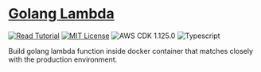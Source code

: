 # [Golang Lambda](https://apoorv.blog/golang-lambda-cdk/)

[![Read Tutorial](https://badgen.now.sh/badge/Read/Tutorial/purple)](https://apoorv.blog/golang-lambda-cdk/)
[![MIT License](https://badgen.now.sh/badge/License/MIT/blue)](https://github.com/apoorvmote/cdk-examples/blob/master/License.md)
![AWS CDK 1.125.0](https://badgen.net/badge/aws-cdk/1.125.0/yellow)
![Typescript](https://badgen.net/badge/icon/typescript?icon=typescript&label)

Build golang lambda function inside docker container that matches closely with the production environment. 